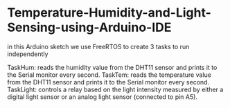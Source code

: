 # Temperature-Humidity-and-Light-Sensing-using-Arduino-IDE

in this Arduino sketch we use FreeRTOS to create 3 tasks to run independently

TaskHum: reads the humidity value from the DHT11 sensor and prints it to the Serial monitor every second.
TaskTem: reads the temperature value from the DHT11 sensor and prints it to the Serial monitor every second.
TaskLight: controls a relay based on the light intensity measured by either a digital light sensor or an analog light sensor (connected to pin A5).
